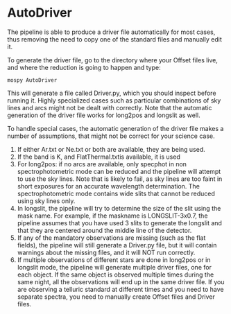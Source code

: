# AutoDriver

The pipeline is able to produce a driver file automatically for most cases, thus removing the need to copy one of the standard files and manually edit it.

To generate the driver file, go to the directory where your Offset files live, and where the reduction is going to happen and type:

    mospy AutoDriver

This will generate a file called Driver.py, which you should inspect before running it. Highly specialized cases such as particular combinations of sky lines and arcs might not be dealt with correctly. Note that the automatic generation of the driver file works for long2pos and longslit as well.

To handle special cases, the automatic generation of the driver file makes a number of assumptions, that might not be correct for your science case.

1. If either Ar.txt or Ne.txt or both are available, they are being used.
2. If the band is K, and FlatThermal.txtis available, it is used
3. For long2pos: if no arcs are available, only specphot in non spectrophotometric mode can be reduced and the pipeline will attempt to use the sky lines. Note that is likely to fail, as sky lines are too faint in short exposures for an accurate wavelength determination. The spectrophotometric mode contains wide slits that cannot be reduced using sky lines only.
4. In longslit, the pipeline will try to determine the size of the slit using the mask name. For example, if the maskname is LONGSLIT-3x0.7, the pipeline assumes that you have used 3 slits to generate the longslit and that they are centered around the middle line of the detector.
5. If any of the mandatory observations are missing (such as the flat fields), the pipeline will still generate a Driver.py file, but it will contain warnings about the missing files, and it will NOT run correctly.
6. If multiple observations of different stars are done in long2pos or in longslit mode, the pipeline will generate multiple driver files, one for each object. If the same object is observed multiple times during the same night, all the observations will end up in the same driver file. If you are observing a telluric standard at different times and you need to have separate spectra, you need to manually create Offset files and Driver files.
